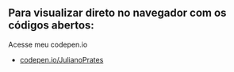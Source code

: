 ## Para visualizar direto no navegador com os códigos abertos:

Acesse meu codepen.io 

<ul>
  <li><a href="https://codepen.io/JulianoPrates/pen/JjvgLeV"> codepen.io/JulianoPrates</a></li>
</ul>

